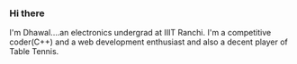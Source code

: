 ### Hi there 
I'm Dhawal....an electronics undergrad at IIIT Ranchi.
I'm a competitive coder(C++) and a web development enthusiast and also a decent player of Table Tennis.

<!--
**dhawalyash00/dhawalyash00** is a ✨ _special_ ✨ repository because its `README.md` (this file) appears on your GitHub profile.

Here are some ideas to get you started:

- 🔭 I’m currently working on ...
- 🌱 I’m currently learning ...
- 👯 I’m looking to collaborate on ...
- 🤔 I’m looking for help with ...
- 💬 Ask me about ...
- 📫 How to reach me: ...
- 😄 Pronouns: ...
- ⚡ Fun fact: ...
--
